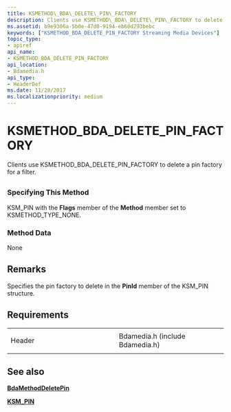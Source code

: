 ```yaml
---
title: KSMETHOD\_BDA\_DELETE\_PIN\_FACTORY
description: Clients use KSMETHOD\_BDA\_DELETE\_PIN\_FACTORY to delete a pin factory for a filter.
ms.assetid: b9e9306a-5b0e-47d0-9194-eb60d793bebc
keywords: ["KSMETHOD_BDA_DELETE_PIN_FACTORY Streaming Media Devices"]
topic_type:
- apiref
api_name:
- KSMETHOD_BDA_DELETE_PIN_FACTORY
api_location:
- Bdamedia.h
api_type:
- HeaderDef
ms.date: 11/28/2017
ms.localizationpriority: medium
---
```


# KSMETHOD\_BDA\_DELETE\_PIN\_FACTORY


Clients use KSMETHOD\_BDA\_DELETE\_PIN\_FACTORY to delete a pin factory for a filter.

## <span id="ddk_ksmethod_bda_delete_pin_factory_ks"></span><span id="DDK_KSMETHOD_BDA_DELETE_PIN_FACTORY_KS"></span>


### <span id="Specifying_This_Method"></span><span id="specifying_this_method"></span><span id="SPECIFYING_THIS_METHOD"></span>Specifying This Method

KSM\_PIN with the **Flags** member of the **Method** member set to KSMETHOD\_TYPE\_NONE.

### <span id="Method_Data"></span><span id="method_data"></span><span id="METHOD_DATA"></span>Method Data

None

Remarks
-------

Specifies the pin factory to delete in the **PinId** member of the KSM\_PIN structure.

Requirements
------------

<table>
<colgroup>
<col width="50%" />
<col width="50%" />
</colgroup>
<tbody>
<tr class="odd">
<td><p>Header</p></td>
<td>Bdamedia.h (include Bdamedia.h)</td>
</tr>
</tbody>
</table>

## See also


[**BdaMethodDeletePin**](https://msdn.microsoft.com/library/windows/hardware/ff556474)

[**KSM\_PIN**](https://msdn.microsoft.com/library/windows/hardware/ff563453)

 

 






